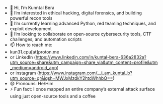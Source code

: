 - 👋 Hi, I’m Kunntal Bera 
- 👀 I’m interested in ethical hacking, digital forensics, and building powerful recon tools  
- 🌱 I’m currently learning advanced Python, red teaming techniques, and exploit development  
- 💞️ I’m looking to collaborate on open-source cybersecurity tools, CTF challenges, and automation scripts  
- 📫 How to reach me:
-  kun31.cpu[at]proton.me
- or LinkedIn (https://www.linkedin.com/in/kuntal-bera-636a2832a?utm_source=share&utm_campaign=share_via&utm_content=profile&utm_medium=android_app)
- or instagram (https://www.instagram.com/__i_am_kuntal_b?utm_source=qr&igsh=MWJxMzdkY2htdWhhbQ==)
- 😄 Pronouns: He/Him  
- ⚡ Fun fact: I once mapped an entire company’s external attack surface using just open-source tools and a coffee  


<!---
Kun31-cpu/Kun31-cpu is a ✨ special ✨ repository because its `README.md` (this file) appears on your GitHub profile.
You can click the Preview link to take a look at your changes.
--->
